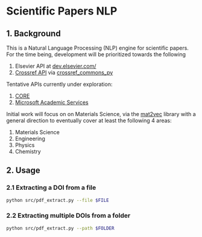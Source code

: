 # Scientific Papers NLP

## 1. Background

This is a Natural Language Processing (NLP) engine for scientific papers.
For the time being, development will be prioritized towards the following

1. Elsevier API at [dev.elsevier.com/](http://dev.elsevier.com/)
2. [Crossref API](https://www.crossref.org/services/metadata-delivery/rest-api/) via [crossref_commons_py](https://gitlab.com/crossref/crossref_commons_py)

Tentative APIs currently under exploration:
1. [CORE](https://core.ac.uk/services/api/)
2. [Microsoft Academic Services](https://docs.microsoft.com/en-us/academic-services/)

Initial work will focus on on Materials Science,
via the [mat2vec](https://github.com/materialsintelligence/mat2vec) library
with a general direction to eventually cover at least the following 4 areas:

1. Materials Science
2. Engineering
3. Physics
4. Chemistry


## 2. Usage

### 2.1 Extracting a DOI from a file

```bash
python src/pdf_extract.py --file $FILE
```

### 2.2 Extracting multiple DOIs from a folder

```bash
python src/pdf_extract.py --path $FOLDER
```
